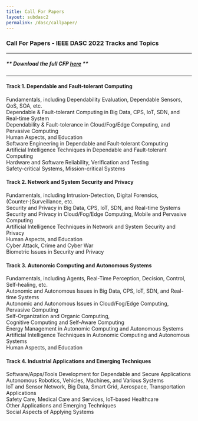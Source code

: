 ```yaml
---
title: Call For Papers
layout: subdasc2
permalink: /dasc/callpaper/
---
```


<h3>Call For Papers - IEEE DASC 2022 Tracks and Topics</h3>
<hr/>

<h5> ** Download the full <b>CFP <a href="http://cyber-science.org/2022/assets/files/CFP_DASC2022.pdf" target=_new>here</a></b> ** </h5> 

<hr/>

<h4>Track 1. Dependable and Fault-tolerant Computing</h4>
 Fundamentals, including Dependability Evaluation, Dependable Sensors, QoS, SOA, etc.
  <br/>    Dependable & Fault-tolerant Computing in Big Data, CPS, IoT, SDN, and Real-time System
  <br/>    Dependability & Fault-tolerance in Cloud/Fog/Edge Computing, and Pervasive Computing
  <br/>    Human Aspects, and Education
   <br/>   Software Engineering in Dependable and Fault-tolerant Computing
   <br/>   Artificial Intelligence Techniques in Dependable and Fault-tolerant Computing
   <br/>   Hardware and Software Reliability, Verification and Testing
   <br/>   Safety-critical Systems, Mission-critical Systems

<h4>Track 2. Network and System Security and Privacy</h4>     
Fundamentals, including Intrusion-Detection, Digital Forensics, (Counter-)Surveillance, etc.
<br/>   Security and Privacy in Big Data, CPS, IoT, SDN, and Real-time Systems
<br/>     Security and Privacy in Cloud/Fog/Edge Computing, Mobile and Pervasive Computing
<br/>     Artificial Intelligence Techniques in Network and System Security and Privacy
<br/>     Human Aspects, and Education
<br/>     Cyber Attack, Crime and Cyber War
<br/>     Biometric Issues in Security and Privacy
 
<h4>Track 3. Autonomic Computing and Autonomous Systems</h4>      
 Fundamentals, including Agents, Real-Time Perception, Decision, Control, Self-healing, etc.
<br/>      Autonomic and Autonomous Issues in Big Data, CPS, IoT, SDN, and Real-time Systems
<br/>     Autonomic and Autonomous Issues in Cloud/Fog/Edge Computing, Pervasive Computing
<br/>     Self-Organization and Organic Computing,
<br/>      Cognitive Computing and Self-Aware Computing
<br/>      Energy Management in Autonomic Computing and Autonomous Systems
<br/>     Artificial Intelligence Techniques in Autonomic Computing and Autonomous Systems
<br/>     Human Aspects, and Education

<h4>Track 4. Industrial Applications and Emerging Techniques</h4>
 Software/Apps/Tools Development for Dependable and Secure Applications
 <br/>     Autonomous Robotics, Vehicles, Machines, and Various Systems
 <br/>    IoT and Sensor Network, Big Data, Smart Grid, Aerospace, Transportation Applications
 <br/>    Safety Care, Medical Care and Services, IoT-based Healthcare
 <br/>    Other Applications and Emerging Techniques
 <br/>     Social Aspects of Applying Systems
